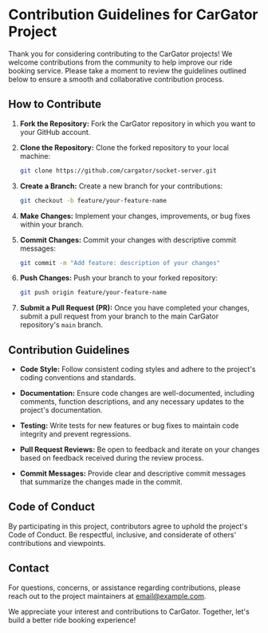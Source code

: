 # Contribution Guidelines for CarGator Project

Thank you for considering contributing to the CarGator projects! We welcome contributions from the community to help improve our ride booking service. Please take a moment to review the guidelines outlined below to ensure a smooth and collaborative contribution process.

## How to Contribute

1. **Fork the Repository:** Fork the CarGator repository in which you want to your GitHub account.

2. **Clone the Repository:** Clone the forked repository to your local machine:

    ```bash
    git clone https://github.com/cargator/socket-server.git
    ```

3. **Create a Branch:** Create a new branch for your contributions:

    ```bash
    git checkout -b feature/your-feature-name
    ```

4. **Make Changes:** Implement your changes, improvements, or bug fixes within your branch.

5. **Commit Changes:** Commit your changes with descriptive commit messages:

    ```bash
    git commit -m "Add feature: description of your changes"
    ```

6. **Push Changes:** Push your branch to your forked repository:

    ```bash
    git push origin feature/your-feature-name
    ```

7. **Submit a Pull Request (PR):** Once you have completed your changes, submit a pull request from your branch to the main CarGator repository's `main` branch.

## Contribution Guidelines

- **Code Style:** Follow consistent coding styles and adhere to the project's coding conventions and standards.

- **Documentation:** Ensure code changes are well-documented, including comments, function descriptions, and any necessary updates to the project's documentation.

- **Testing:** Write tests for new features or bug fixes to maintain code integrity and prevent regressions.

- **Pull Request Reviews:** Be open to feedback and iterate on your changes based on feedback received during the review process.

- **Commit Messages:** Provide clear and descriptive commit messages that summarize the changes made in the commit.

## Code of Conduct

By participating in this project, contributors agree to uphold the project's Code of Conduct. Be respectful, inclusive, and considerate of others' contributions and viewpoints.

## Contact

For questions, concerns, or assistance regarding contributions, please reach out to the project maintainers at [email@example.com](mailto:email@example.com).

We appreciate your interest and contributions to CarGator. Together, let's build a better ride booking experience!

